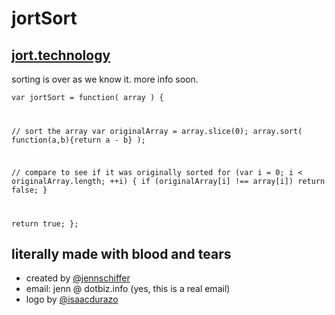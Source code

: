 # jortSort 

## [jort.technology](http://jort.technology)

sorting is over as we know it. more info soon.

<code>var jortSort = function( array ) {
  
  // sort the array
  var originalArray = array.slice(0);
  array.sort( function(a,b){return a - b} );

  // compare to see if it was originally sorted
  for (var i = 0; i &lt; originalArray.length; ++i) {
    if (originalArray[i] !== array[i]) return false;
  }
  
  return true;
};</code>


## literally made with blood and tears

* created by [@jennschiffer](http://twitter.com/jennschiffer)
* email: jenn @ dotbiz.info (yes, this is a real email)
* logo by [@isaacdurazo](http://twitter.com/isaacdurazo)